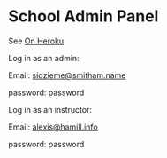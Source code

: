 # School Admin Panel

See [On Heroku](https://sat-panel.herokuapp.com/)

Log in as an admin:

Email: sidzieme@smitham.name

password: password


Log in as an instructor: 

Email: alexis@hamill.info

password: password

